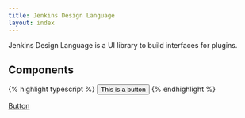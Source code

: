 ```yaml
---
title: Jenkins Design Language
layout: index
---
```


Jenkins Design Language is a UI library to build interfaces for plugins.

## Components

{% highlight typescript %}
<Button>This is a button</Button>
{% endhighlight %}

[Button](components/Button/README.md)

